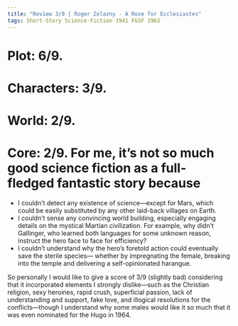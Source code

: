 ```yaml
---
title: "Review 3/9 | Roger Zelazny - A Rose for Ecclesiastes"
tags: Short-Story Science-Fiction 1941 F&SF 1963
---
```


# Plot: 6/9. 
# Characters: 3/9. 
# World: 2/9. 
# Core: 2/9. For me, it’s not so much good science fiction as a full-fledged fantastic story because
+ I couldn’t detect any existence of science—except for Mars, which could be easily substituted by any other laid-back villages on Earth.
+ I couldn’t sense any convincing world building, especially engaging details on the mystical Martian civilization. For example, why didn’t Gallinger, who learned both languages for some unknown reason, instruct the hero face to face for efficiency?
+ I couldn’t understand why the hero’s foretold action could eventually save the sterile species— whether by impregnating the female, breaking into the temple and delivering a self-opinionated harangue.

So personally I would like to give a score of 3/9 (slightly bad) considering that it incorporated elements I strongly dislike—such as the Christian religion, sexy heroines, rapid crush, superficial passion, lack of understanding and support, fake love, and illogical resolutions for the conflicts—though I understand why some males would like it so much that it was even nominated for the Hugo in 1964.
